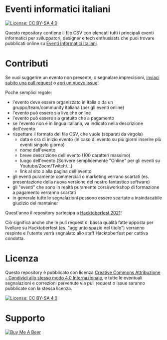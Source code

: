 # Eventi informatici italiani

[![License: CC BY-SA 4.0](https://img.shields.io/badge/License-CC%20BY--SA%204.0-lightgrey.svg)](https://creativecommons.org/licenses/by-sa/4.0/)


Questo repository contiene il file CSV con elencati tutti i principali eventi informatici per sviluppatori, designer e tech enthusiasts che puoi trovare pubblicati online su [Eventi Informatici Italiani](https://calendarioeventi.dev).

# Contributi

Se vuoi suggerire un evento non presente, o segnalare imprecisioni, [inviaci subito una pull request](https://docs.github.com/en/github/collaborating-with-pull-requests/proposing-changes-to-your-work-with-pull-requests/about-pull-requests) o [apri un nuovo issue](https://github.com/Defkon1/it-events/issues)!

Poche semplici regole:
- l'evento deve essere organizzato in Italia o da un gruppo/team/community italiana (per gli eventi online)
- l'evento può essere sia live che online
- l'evento può essere sia gratuito che a pagamento
- se l'evento non è in lingua italiana, va indicato nella descrizione dell'evento
- rispettare il formato del file CSV, che vuole (separati da virgola)
  - data e ora di inizio evento (in caso di evento su più giorni inserire più eventi singolo giorno)
  - nome dell'evento
  - breve descrizione dell'evento (100 caratteri massimo)
  - luogo dell'evento (Scrivere semplicemente "Online" per gli eventi su Youtube/Zoom/Twitch/...)
  - link al sito o alla pagina dell'evento
- gli eventi puramente commerciali o marketing verrano scartati (es. presentazione della nuova versione del nostro fantastico software)
- gli "eventi" che sono in realtà puramente corsi/workshop di formazione a pagamento verranno scartati
- in generale tutte le segnalazioni possono essere scartate a insindacabile giudizio del mantainer

Quest'anno il repository partecipa a [Hacktoberfest 2021](https://hacktoberfest.digitalocean.com/)!

Ciò significa anche che le pull request di bassa qualità fatte apposta per livellare su Hacktoberfest (es. "aggiunto spazio nel titolo") verranno respinte e l'utente verrà segnalato allo staff Hacktoberfest per cattiva condotta.

# Licenza

Questo repository è pubblicato con licenza [Creative Commons Attribuzione - Condividi allo stesso modo 4.0 Internazionale](https://creativecommons.org/licenses/by-sa/4.0/deed.it), e tutte le eventuali segnalazioni e correzioni pervenute via pull request o issue saranno pubblicate con la stessa licenza.

[![License: CC BY-SA 4.0](https://licensebuttons.net/l/by-sa/4.0/80x15.png)](https://creativecommons.org/licenses/by-sa/4.0/)

# Supporto

[![Buy Me A Beer](https://cdn.buymeacoffee.com/buttons/v2/default-yellow.png)](https://www.buymeacoffee.com/defkon1)
